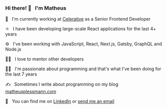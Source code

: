 ### Hi there! 👋  &nbsp; I'm Matheus

🏢 &nbsp; I'm currently working at [Celerative](https://celerative.com/) as a Senior Frontend Developer

⚛️ &nbsp; I have been developing large-scale React applications for the last 4+ years

⚙️ &nbsp; I've been working with JavaScript, React, Next.js, Gatsby, GraphQL and Node.js

👨‍🏫 &nbsp; I love to mentor other developers

👨‍💻 &nbsp; I'm passionate about programming and that's what I've been doing for the last 7 years

✍️ &nbsp; Sometimes I write about programming on my blog [matheusplessmann.com](https://matheusplessmann.com/)

📩 &nbsp; You can find me on [LinkedIn](https://www.linkedin.com/in/matheus-plessmann/) or [send me an email](mailto:maplessmann@gmail.com)

